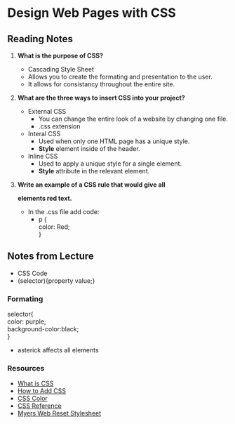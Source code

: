 # Design Web Pages with CSS

## Reading Notes

1. **What is the purpose of CSS?**
   - Cascading Style Sheet
   - Allows you to create the formating and presentation to the user.  
   - It allows for consistancy throughout the entire site.  

2. **What are the three ways to insert CSS into your project?**
   - External CSS
     - You can change the entire look of a website by changing one file.
     - .css extension
   - Interal CSS
     - Used when only one HTML page has a unique style.  
     - **Style** element inside of the header.
   - Inline CSS
     - Used to apply a unique style for a single element.  
     - **Style** attribute in the relevant element.

3. **Write an example of a CSS rule that would give all <p> elements red text.**
    - In the .css file add code:
       - p {  
        color: Red;  
       }

## Notes from Lecture

- CSS Code
- (selector){property value;}

### Formating

selector{  
    color: purple;  
    background-color:black;  
}

- asterick affects all elements

### Resources

- [What is CSS](https://developer.mozilla.org/en-US/docs/Learn/CSS/First_steps/What_is_CSS)
- [How to Add CSS](https://www.w3schools.com/css/css_howto.asp)
- [CSS Color](https://www.w3schools.com/cssref/pr_text_color.asp)
- [CSS Reference](https://developer.mozilla.org/en-US/docs/Web/CSS/Reference)
- [Myers Web Reset Stylesheet](https://meyerweb.com/eric/tools/css/reset/)
